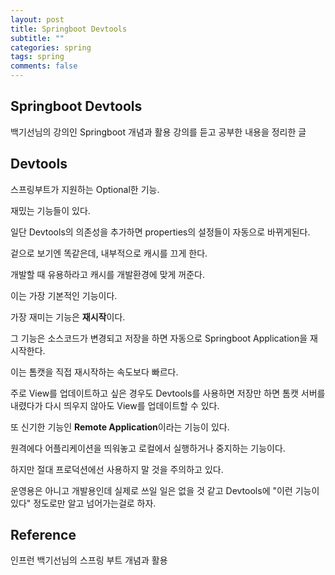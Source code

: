 ```yaml
---
layout: post
title: Springboot Devtools
subtitle: ""
categories: spring
tags: spring
comments: false
---
```


## Springboot Devtools

백기선님의 강의인 Springboot 개념과 활용 강의를 듣고 공부한 내용을 정리한 글

## Devtools

스프링부트가 지원하는 Optional한 기능.

재밌는 기능들이 있다.

일단 Devtools의 의존성을 추가하면 properties의 설정들이 자동으로 바뀌게된다.

겉으로 보기엔 똑같은데, 내부적으로 캐시를 끄게 한다.

개발할 때 유용하라고 캐시를 개발환경에 맞게 꺼준다.

이는 가장 기본적인 기능이다.

가장 재미는 기능은 **재시작**이다.

그 기능은 소스코드가 변경되고 저장을 하면 자동으로 Springboot Application을 재시작한다.

이는 톰캣을 직접 재시작하는 속도보다 빠르다.

주로 View를 업데이트하고 싶은 경우도 Devtools를 사용하면 저장만 하면 톰캣 서버를 내렸다가 다시 띄우지 않아도 View를 업데이트할 수 있다.

또 신기한 기능인 **Remote Application**이라는 기능이 있다.

원격에다 어플리케이션을 띄워놓고 로컬에서 실행하거나 중지하는 기능이다.

하지만 절대 프로덕션에선 사용하지 말 것을 주의하고 있다.

운영용은 아니고 개발용인데 실제로 쓰일 일은 없을 것 같고 Devtools에 "이런 기능이 있다" 정도로만 알고 넘어가는걸로 하자.

## Reference

인프런 백기선님의 스프링 부트 개념과 활용
